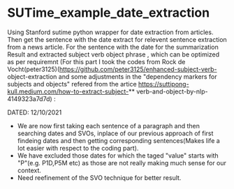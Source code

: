 # SUTime_example_date_extraction
Using Stanford sutime python wrapper for date extraction from articles. Then get the sentence with the date extract for relevent sentence extraction from a news article. 
For the sentence with the date for the summarization Result and extracted subject verb object phrase
, which can be optimized as per requiremnt (For this part I took the codes from Rock de Vocht(peter3125)(https://github.com/peter3125/enhanced-subject-verb-
object-extraction and some adjustments in the "dependency markers for subjects and objects" refered from the artice https://suttipong-kull.medium.com/how-to-extract-subject-** verb-and-object-by-nlp-4149323a7d7d) :

DATED: 12/10/2021
* We are now first taking each sentence of a paragraph and then searching dates and SVOs, inplace of our previous approach of first findeing dates and then getting corresponding sentences(Makes life a lot easier with respect to the coding part).
* We have excluded those dates for which the taged "value" starts with "P"(e.g. P1D,P5M etc) as those are not really making much sense for our context.
* Need reefinement of the SVO technique for better result.
